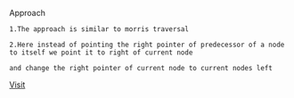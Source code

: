 Approach

    1.The approach is similar to morris traversal

    2.Here instead of pointing the right pointer of predecessor of a node to itself we point it to right of current node 

    and change the right pointer of current node to current nodes left 


[Visit](/morrisTraversal)
